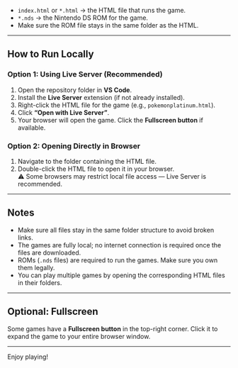 
- `index.html` or `*.html` → the HTML file that runs the game.  
- `*.nds` → the Nintendo DS ROM for the game.  
- Make sure the ROM file stays in the same folder as the HTML.

---

## How to Run Locally

### Option 1: Using Live Server (Recommended)
1. Open the repository folder in **VS Code**.  
2. Install the **Live Server** extension (if not already installed).  
3. Right-click the HTML file for the game (e.g., `pokemonplatinum.html`).  
4. Click **“Open with Live Server”**.  
5. Your browser will open the game. Click the **Fullscreen button** if available.

### Option 2: Opening Directly in Browser
1. Navigate to the folder containing the HTML file.  
2. Double-click the HTML file to open it in your browser.  
⚠️ Some browsers may restrict local file access — Live Server is recommended.

---

## Notes

- Make sure all files stay in the same folder structure to avoid broken links.  
- The games are fully local; no internet connection is required once the files are downloaded.  
- ROMs (`.nds` files) are required to run the games. Make sure you own them legally.  
- You can play multiple games by opening the corresponding HTML files in their folders.  

---

## Optional: Fullscreen

Some games have a **Fullscreen button** in the top-right corner. Click it to expand the game to your entire browser window.

---

Enjoy playing!
